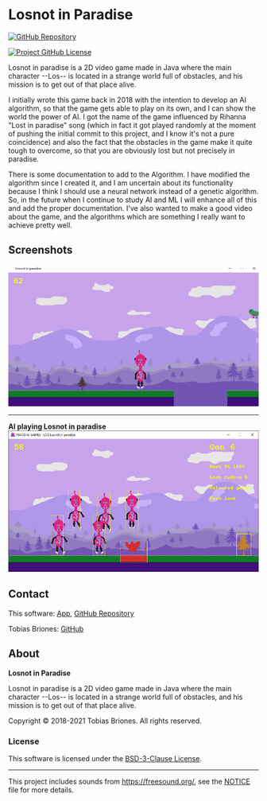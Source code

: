 # Losnot in Paradise

[![GitHub Repository](https://raw.githubusercontent.com/TobiasBriones/general-images/main/example-projects/badges/ep-gh-repo-badge.svg)](https://github.com/TobiasBriones/losnot-in-paradise)

[![Project GitHub License](https://img.shields.io/github/license/TobiasBriones/losnot-in-paradise.svg?style=flat-square)](https://github.com/TobiasBriones/losnot-in-paradise/blob/main/LICENSE)

Losnot in paradise is a 2D video game made in Java where the main character --Los-- is located in a
strange world full of obstacles, and his mission is to get out of that place alive.

I initially wrote this game back in 2018 with the intention to develop an AI algorithm, so that the
game gets able to play on its own, and I can show the world the power of AI. I got the name of the
game influenced by Rihanna "Lost in paradise" song (which in fact it got played randomly at the
moment of pushing the initial commit to this project, and I know it's not a pure coincidence) and
also the fact that the obstacles in the game make it quite tough to overcome, so that you are
obviously lost but not precisely in paradise.

There is some documentation to add to the Algorithm. I have modified the algorithm since I created
it, and I am uncertain about its functionality because I think I should use a neural network instead
of a genetic algorithm. So, in the future when I continue to study AI and ML I will enhance all of
this and add the proper documentation. I've also wanted to make a good video about the game, and the
algorithms which are something I really want to achieve pretty well.

## Screenshots

[![Animated GIF](https://raw.githubusercontent.com/TobiasBriones/images/main/gencesk-2d/gencesk-2d-prototype-2018/lostnot-in-paradise-sample-1.gif)](https://github.com/TobiasBriones/images/tree/main/gencesk-2d)

---

**AI playing Losnot in paradise**
![AI Animated GIF](./docs/ai-screenshot-1.png)

## Contact

This software: [App](https://tobiasbriones.github.io/losnot-in-paradise),
[GitHub Repository](https://github.com/TobiasBriones/losnot-in-paradise)

Tobias Briones: [GitHub](https://github.com/TobiasBriones)

## About

**Losnot in Paradise**

Losnot in paradise is a 2D video game made in Java where the main character --Los-- is located in a
strange world full of obstacles, and his mission is to get out of that place alive.

Copyright © 2018-2021 Tobias Briones. All rights reserved.

### License

This software is licensed under the [BSD-3-Clause License](./LICENSE).

---

This project includes sounds from https://freesound.org/, see the
[NOTICE](./NOTICE) file for more details. 
